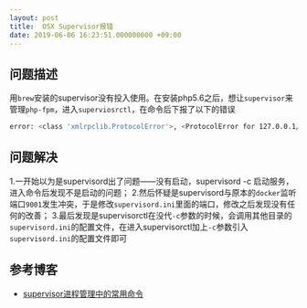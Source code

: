 ```yaml
---
layout: post
title:  OSX Supervisor报错
date: 2019-06-06 16:23:51.000000000 +09:00
---
```


## 问题描述
用`brew`安装的supervisor没有投入使用。在安装php5.6之后，想让`supervisor`来管理`php-fpm`，进入`superviosrctl`，在命令后下报了以下的错误

```bash
error: <class 'xmlrpclib.ProtocolError'>, <ProtocolError for 127.0.0.1/RPC2: 404 Not Found>: file: /usr/local/Cellar/supervisor/3.3.5/libexec/lib/python2.7/site-packages/supervisor/xmlrpc.py line: 519
```

## 问题解决

1.一开始以为是supervisord出了问题——没有启动，supervisord -c 启动服务，进入命令后发现不是启动的问题；
2.然后怀疑是supervisord与原本的`docker`监听端口`9001`发生冲突，于是修改`supervisord.ini`里面的端口，修改之后发现没有任何的改善；
3.最后发现是supervisorctl在没代`-c`参数的时候，会调用其他目录的`supervisord.ini`的配置文件，在进入supervisorctl加上`-c`参数引入`supervisord.ini`的配置文件即可

## 参考博客

- [supervisor进程管理中的常用命令](http://www.04007.cn/article/245.html)
